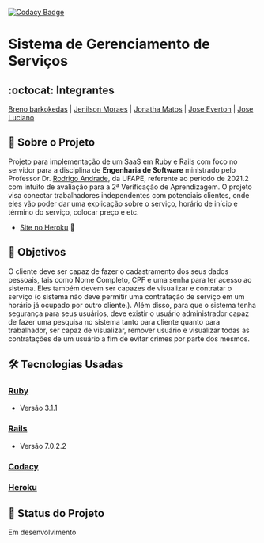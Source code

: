 [![Codacy Badge](https://app.codacy.com/project/badge/Grade/69114b9aa610439881a3b4a0237b14b9)](https://app.codacy.com/gh/esServicosGerais/general-Services-System/dashboard)
# Sistema de Gerenciamento de Serviços
## :octocat: Integrantes
[Breno barkokedas](https://github.com/brenomacedodm) | [Jenilson Moraes](https://github.com/JenilsonMoraes) | [Jonatha Matos](https://github.com/Matos-Jonathan) | [Jose Everton](https://github.com/EvertonTenorio) | [Jose Luciano](https://github.com/jlalvescarvalho)
## :page_with_curl: Sobre o Projeto
Projeto para implementação de um SaaS em Ruby e Rails com foco no servidor para a disciplina de __Engenharia de Software__ ministrado pelo Professor Dr. [Rodrigo Andrade](https://github.com/rcaa), da UFAPE, referente ao período de 2021.2 com intuito de avaliação para a 2ª Verificação de Aprendizagem.
O projeto visa conectar trabalhadores independentes com potenciais clientes, onde eles vão poder dar uma explicação sobre o serviço, horário de início e término do serviço, colocar preço e etc.

*   [Site no Heroku](https://generalservicessystem.herokuapp.com/) :robot:

## :round_pushpin: Objetivos
O cliente deve ser capaz de fazer o cadastramento dos seus dados pessoais, tais como Nome Completo, CPF e uma senha para ter acesso ao sistema. Eles também devem ser capazes de visualizar e contratar o serviço (o sistema não deve permitir uma contratação de serviço em um horário já ocupado por outro cliente.). Além disso, para que o sistema tenha segurança para seus usuários, deve existir o
usuário administrador capaz de fazer uma pesquisa no sistema tanto para cliente quanto para trabalhador, ser capaz de visualizar, remover usuário e visualizar todas as contratações de um usuário a fim de evitar crimes por parte dos mesmos.
## :hammer_and_wrench: Tecnologias Usadas
### [Ruby](https://www.ruby-lang.org/pt/)
*   Versão 3.1.1
### [Rails](https://rubyonrails.org/)
*   Versão 7.0.2.2
### [Codacy](https://www.codacy.com/product)
### [Heroku](https://www.heroku.com/)
## :construction: Status do Projeto
Em desenvolvimento
